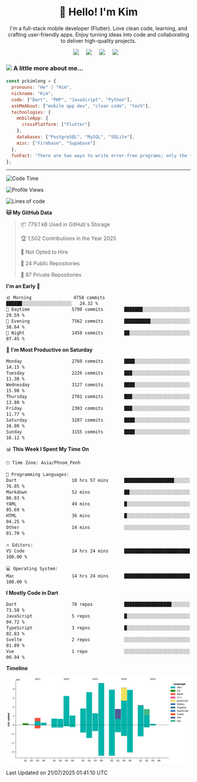 <h1 align="center">👋 Hello! I'm Kim</h1>

<p align="center">
   I'm a full-stack mobile developer (Flutter). Love clean code, learning, and crafting user-friendly apps. Enjoy turning ideas into code and collaborating to deliver high-quality projects.
</p>

<p align="center">
  <a href="mailto:pochkimlong88@gmail.com"><img src="https://img.shields.io/badge/gmail-%23D14836.svg?&style=for-the-badge&logo=gmail&logoColor=white" /></a>&nbsp;&nbsp;&nbsp;&nbsp;
  <a href="https://t.me/pochkimlong/"><img src="https://img.shields.io/badge/telegram-%230077B5.svg?&style=for-the-badge&logo=telegram&logoColor=white" /></a>&nbsp;&nbsp;&nbsp;&nbsp;
  <a href="https://www.youtube.com/@PochKimlong/"><img src="https://img.shields.io/badge/youtube-%23dc2743.svg?&style=for-the-badge&logo=youtube&logoColor=white" /></a>&nbsp;&nbsp;&nbsp;&nbsp;
  <a href="https://www.tiktok.com/@pckimlong/"><img src="https://img.shields.io/badge/tiktok-%23000000.svg?&style=for-the-badge&logo=tiktok&logoColor=white" /></a>&nbsp;&nbsp;&nbsp;&nbsp;
</p>

### <img src="https://media.giphy.com/media/VgCDAzcKvsR6OM0uWg/giphy.gif" width="50"> A little more about me...  

```javascript
const pckimlong = {
  pronouns: "He" | "Him",
  nickname: "Kim",
  code: ["Dart", "PHP", "JavaScript", "Python"],
  askMeAbout: ["mobile app dev", "clean code", "tech"],
  technologies: {
    mobileApp: {
      crossPlatform: ["Flutter"]
    },
    databases: ["PostgreSQL", "MySQL", "SQLite"],
    misc: ["Firebase", "Supabase"]
  },
  funFact: "There are two ways to write error-free programs; only the third one works."
};
```
---

<!--START_SECTION:waka-->
![Code Time](http://img.shields.io/badge/Code%20Time-1%2C599%20hrs%2027%20mins-blue)

![Profile Views](http://img.shields.io/badge/Profile%20Views-1-blue)

![Lines of code](https://img.shields.io/badge/From%20Hello%20World%20I%27ve%20Written-35.9%20million%20lines%20of%20code-blue)

**🐱 My GitHub Data** 

> 📦 779.1 kB Used in GitHub's Storage 
 > 
> 🏆 1,502 Contributions in the Year 2025
 > 
> 🚫 Not Opted to Hire
 > 
> 📜 24 Public Repositories 
 > 
> 🔑 87 Private Repositories 
 > 
**I'm an Early 🐤** 

```text
🌞 Morning                4758 commits        ██████░░░░░░░░░░░░░░░░░░░   24.32 % 
🌆 Daytime                5790 commits        ███████░░░░░░░░░░░░░░░░░░   29.59 % 
🌃 Evening                7562 commits        ██████████░░░░░░░░░░░░░░░   38.64 % 
🌙 Night                  1458 commits        ██░░░░░░░░░░░░░░░░░░░░░░░   07.45 % 
```
📅 **I'm Most Productive on Saturday** 

```text
Monday                   2769 commits        ████░░░░░░░░░░░░░░░░░░░░░   14.15 % 
Tuesday                  2226 commits        ███░░░░░░░░░░░░░░░░░░░░░░   11.38 % 
Wednesday                3127 commits        ████░░░░░░░░░░░░░░░░░░░░░   15.98 % 
Thursday                 2701 commits        ███░░░░░░░░░░░░░░░░░░░░░░   13.80 % 
Friday                   2303 commits        ███░░░░░░░░░░░░░░░░░░░░░░   11.77 % 
Saturday                 3287 commits        ████░░░░░░░░░░░░░░░░░░░░░   16.80 % 
Sunday                   3155 commits        ████░░░░░░░░░░░░░░░░░░░░░   16.12 % 
```


📊 **This Week I Spent My Time On** 

```text
🕑︎ Time Zone: Asia/Phnom_Penh

💬 Programming Languages: 
Dart                     10 hrs 57 mins      ███████████████████░░░░░░   76.05 % 
Markdown                 52 mins             ██░░░░░░░░░░░░░░░░░░░░░░░   06.03 % 
YAML                     49 mins             █░░░░░░░░░░░░░░░░░░░░░░░░   05.69 % 
HTML                     36 mins             █░░░░░░░░░░░░░░░░░░░░░░░░   04.25 % 
Other                    14 mins             ░░░░░░░░░░░░░░░░░░░░░░░░░   01.70 % 

🔥 Editors: 
VS Code                  14 hrs 24 mins      █████████████████████████   100.00 % 

💻 Operating System: 
Mac                      14 hrs 24 mins      █████████████████████████   100.00 % 
```

**I Mostly Code in Dart** 

```text
Dart                     78 repos            ██████████████████░░░░░░░   73.58 % 
JavaScript               5 repos             █░░░░░░░░░░░░░░░░░░░░░░░░   04.72 % 
TypeScript               3 repos             █░░░░░░░░░░░░░░░░░░░░░░░░   02.83 % 
Svelte                   2 repos             ░░░░░░░░░░░░░░░░░░░░░░░░░   01.89 % 
Vue                      1 repo              ░░░░░░░░░░░░░░░░░░░░░░░░░   00.94 % 
```



**Timeline**

![Lines of Code chart](https://raw.githubusercontent.com/pckimlong/pckimlong/main/assets/bar_graph.png)


 Last Updated on 21/07/2025 01:41:10 UTC
<!--END_SECTION:waka-->

<!---
PochKimlong/PochKimlong is a ✨ special ✨ repository because its `README.md` (this file) appears on your GitHub profile.
You can click the Preview link to take a look at your changes.
--->
